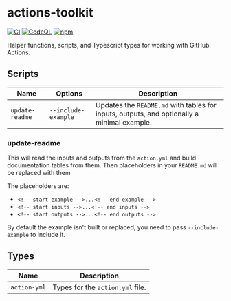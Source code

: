 # actions-toolkit

[![CI](https://github.com/xt0rted/actions-toolkit/actions/workflows/ci.yml/badge.svg?branch=main)](https://github.com/xt0rted/actions-toolkit/actions/workflows/ci.yml)
[![CodeQL](https://github.com/xt0rted/actions-toolkit/actions/workflows/codeql-analysis.yml/badge.svg?branch=main)](https://github.com/xt0rted/actions-toolkit/actions/workflows/codeql-analysis.yml)
[![npm](https://img.shields.io/npm/v/@xt0rted/actions-toolkit)](https://www.npmjs.com/package/@xt0rted/actions-toolkit)

Helper functions, scripts, and Typescript types for working with GitHub Actions.

## Scripts

Name | Options | Description
-- | -- | --
`update-readme` | `--include-example` | Updates the `README.md` with tables for inputs, outputs, and optionally a minimal example.

### update-readme

This will read the inputs and outputs from the `action.yml` and build documentation tables from them.
Then placeholders in your `README.md` will be replaced with them

The placeholders are:

- `<!-- start example -->...<!-- end example -->`
- `<!-- start inputs -->...<!-- end inputs -->`
- `<!-- start outputs -->...<!-- end outputs -->`

By default the example isn't built or replaced, you need to pass `--include-example` to include it.

## Types

Name | Description
-- | --
`action-yml` | Types for the `action.yml` file.
